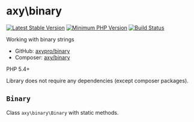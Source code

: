 # axy\binary

[![Latest Stable Version](https://img.shields.io/packagist/v/axy/binary.svg?style=flat-square)](https://packagist.org/packages/axy/binary)
[![Minimum PHP Version](https://img.shields.io/badge/php-%3E%3D%205.4-8892BF.svg?style=flat-square)](https://php.net/)
[![Build Status](https://img.shields.io/travis/axypro/binary/master.svg?style=flat-square)](https://travis-ci.org/axypro/binary)

Working with binary strings

* GitHub: [axypro/binary](https://github.com/axypro/binary)
* Composer: [axy/binary](https://packagist.org/packages/axy/binary)

PHP 5.4+

Library does not require any dependencies (except composer packages).

## `Binary`

Class `axy\binary\Binary` with static methods.
